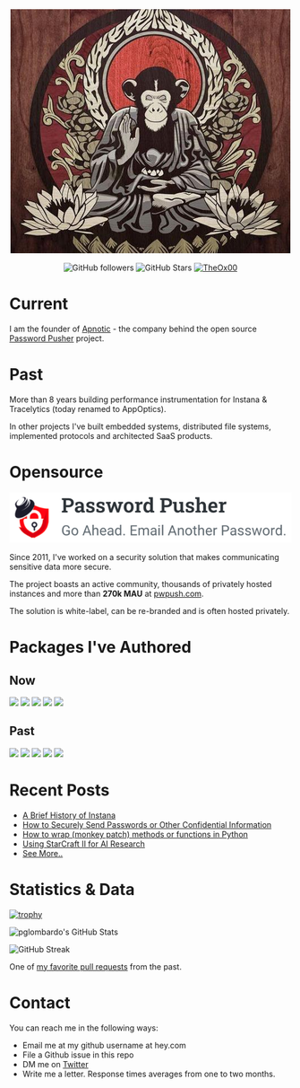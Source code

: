 <div align="center">
<img src="./assets/meditating_monkey.jpg"/>

<br/>

![GitHub followers](https://img.shields.io/github/followers/pglombardo?logo=GitHub&style=for-the-badge&label=Github%20Followers)
![GitHub Stars](https://img.shields.io/github/stars/pglombardo?affiliations=OWNER%2CCOLLABORATOR&style=for-the-badge&label=Github%20Stars)
[![TheOx00](https://img.shields.io/static/v1?label=Blog&message=The0x00.dev&color=blue&style=for-the-badge)](https://the0x00.dev)

</div>

# Current

I am the founder of [Apnotic](https://apnotic.com) - the company behind the open source [Password Pusher](https://pwpush.com) project.

# Past

More than 8 years building performance instrumentation for Instana & Tracelytics (today renamed to AppOptics).

In other projects I've built embedded systems, distributed file systems, implemented protocols and architected SaaS products.

# Opensource

[![Password Pusher](./assets/pwpush-horizontal-logo.png)](https://github.com/pglombardo/PasswordPusher)

Since 2011, I've worked on a security solution that makes communicating sensitive data more secure.

The project boasts an active community, thousands of privately hosted instances and more than **270k MAU** at [pwpush.com](https://pwpush.com).

The solution is white-label, can be re-branded and is often hosted privately.

# Packages I've Authored

## Now

[![](https://img.shields.io/nuget/dt/HiveMQtt?label=HiveMQtt%20&logo=NuGet&style=for-the-badge)](https://www.nuget.org/packages/HiveMQtt)
[![](https://img.shields.io/docker/pulls/pglombardo/pwpush-ephemeral?label=pwpush-ephemeral%20Docker%20Container&logo=docker&style=for-the-badge)](https://hub.docker.com/r/pglombardo/pwpush-ephemeral)
[![](https://img.shields.io/docker/pulls/pglombardo/pwpush-postgres?label=pwpush-postgres%20Docker%20Container&logo=docker&style=for-the-badge)](https://hub.docker.com/r/pglombardo/pwpush-postgres)
[![](https://img.shields.io/docker/pulls/pglombardo/pwpush-mysql?label=pwpush-mysql%20Docker%20Container&logo=docker&style=for-the-badge)](https://hub.docker.com/r/pglombardo/pwpush-mysql)
[![](https://img.shields.io/pypi/dm/pwpush?label=pwpush%20CLI%20Python%20Package&logo=python&style=for-the-badge)](https://pypi.org/project/pwpush/)

## Past
[![](https://img.shields.io/pypi/dm/instana?label=Instana%20Python%20Package&logo=python&style=for-the-badge)](https://pypi.org/project/instana/)
[![](https://img.shields.io/gem/dt/instana?label=Instana%20Ruby%20Gem&style=for-the-badge&logo=ruby)](https://rubygems.org/gems/instana)
[![](https://img.shields.io/gem/dt/traceview?label=TraceView%20Ruby%20Gem&style=for-the-badge&logo=ruby)](https://rubygems.org/gems/traceview)
[![](https://img.shields.io/gem/dt/oboe?label=Oboe%20Ruby%20Gem&logo=ruby&style=for-the-badge)](https://rubygems.org/gems/oboe)
[![](https://img.shields.io/gem/dt/oboe-heroku?label=Oboe%20Heroku%20Ruby%20Gem&logo=ruby&style=for-the-badge)](https://rubygems.org/gems/oboe-heroku)

# Recent Posts

* [A Brief History of Instana](https://the0x00.dev/instana/History-of-Instana/)
* [How to Securely Send Passwords or Other Confidential Information](https://the0x00.dev/passwordpusher/How-and-Why-Send-Password-Securely/)
* [How to wrap (monkey patch) methods or functions in Python](https://the0x00.dev/python/How-to-monkey-patch-a-method-or-function-in-python/)
* [Using StarCraft II for AI Research](https://the0x00.dev/deep%20learning/python/ai/Using-StarCraft-2-for-AI-development/)
* [See More..](https://the0x00.dev)

# Statistics & Data

[![trophy](https://github-profile-trophy.vercel.app/?username=pglombardo&theme=onedark)](https://github.com/ryo-ma/github-profile-trophy)

![pglombardo's GitHub Stats](https://github-readme-stats.vercel.app/api?username=pglombardo&count_private=true&theme=radical&show_icons=true&title_color=0891b2&&show=reviews,discussions_started,discussions_answered,prs_merged,prs_merged_percentage)

![GitHub Streak](https://github-readme-streak-stats.herokuapp.com?user=pglombardo&theme=blueberry)

One of [my favorite pull requests](https://github.com/tracelytics/ruby-traceview/pull/168) from the past.

# Contact

You can reach me in the following ways:

* Email me at my github username at hey.com
* File a Github issue in this repo
* DM me on [Twitter](https://twitter.com/pglombardo)
* Write me a letter.  Response times averages from one to two months.
